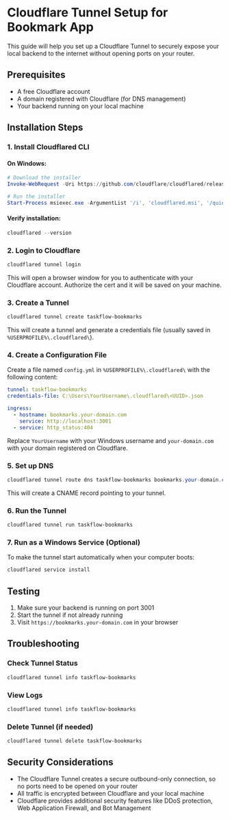 # Cloudflare Tunnel Setup for Bookmark App

This guide will help you set up a Cloudflare Tunnel to securely expose your local backend to the internet without opening ports on your router.

## Prerequisites

- A free Cloudflare account
- A domain registered with Cloudflare (for DNS management)
- Your backend running on your local machine

## Installation Steps

### 1. Install Cloudflared CLI

#### On Windows:

```powershell
# Download the installer
Invoke-WebRequest -Uri https://github.com/cloudflare/cloudflared/releases/latest/download/cloudflared-windows-amd64.msi -OutFile cloudflared.msi

# Run the installer
Start-Process msiexec.exe -ArgumentList '/i', 'cloudflared.msi', '/quiet' -Wait
```

#### Verify installation:

```powershell
cloudflared --version
```

### 2. Login to Cloudflare

```powershell
cloudflared tunnel login
```

This will open a browser window for you to authenticate with your Cloudflare account. 
Authorize the cert and it will be saved on your machine.

### 3. Create a Tunnel

```powershell
cloudflared tunnel create taskflow-bookmarks
```

This will create a tunnel and generate a credentials file (usually saved in `%USERPROFILE%\.cloudflared\`).

### 4. Create a Configuration File

Create a file named `config.yml` in `%USERPROFILE%\.cloudflared\` with the following content:

```yaml
tunnel: taskflow-bookmarks
credentials-file: C:\Users\YourUsername\.cloudflared\<UUID>.json

ingress:
  - hostname: bookmarks.your-domain.com
    service: http://localhost:3001
  - service: http_status:404
```

Replace `YourUsername` with your Windows username and `your-domain.com` with your domain registered on Cloudflare.

### 5. Set up DNS

```powershell
cloudflared tunnel route dns taskflow-bookmarks bookmarks.your-domain.com
```

This will create a CNAME record pointing to your tunnel.

### 6. Run the Tunnel

```powershell
cloudflared tunnel run taskflow-bookmarks
```

### 7. Run as a Windows Service (Optional)

To make the tunnel start automatically when your computer boots:

```powershell
cloudflared service install
```

## Testing

1. Make sure your backend is running on port 3001
2. Start the tunnel if not already running
3. Visit `https://bookmarks.your-domain.com` in your browser

## Troubleshooting

### Check Tunnel Status

```powershell
cloudflared tunnel info taskflow-bookmarks
```

### View Logs

```powershell
cloudflared tunnel info taskflow-bookmarks
```

### Delete Tunnel (if needed)

```powershell
cloudflared tunnel delete taskflow-bookmarks
```

## Security Considerations

- The Cloudflare Tunnel creates a secure outbound-only connection, so no ports need to be opened on your router
- All traffic is encrypted between Cloudflare and your local machine
- Cloudflare provides additional security features like DDoS protection, Web Application Firewall, and Bot Management 